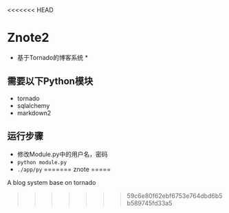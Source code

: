 <<<<<<< HEAD
# Znote2
* 基于Tornado的博客系统 *

## 需要以下Python模块

- tornado
- sqlalchemy
- markdown2

## 运行步骤

- 修改Module.py中的用户名，密码
- `python module.py`
- `./app/py`
=======
znote
=====

A blog system base on tornado
>>>>>>> 59c6e80f62ebf6753e764dbd6b5b589745fd33a5
